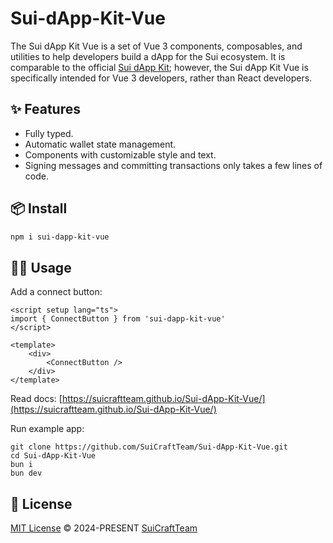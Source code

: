 # Sui-dApp-Kit-Vue

The Sui dApp Kit Vue is a set of Vue 3 components, composables, and utilities to help developers build a dApp for the Sui ecosystem. It is comparable to the official [Sui dApp Kit](https://sdk.mystenlabs.com/dapp-kit); however, the Sui dApp Kit Vue is specifically intended for Vue 3 developers, rather than React developers.

## ✨ Features

* Fully typed.
* Automatic wallet state management.
* Components with customizable style and text.
* Signing messages and committing transactions only takes a few lines of code.

## 📦 Install

```bash
npm i sui-dapp-kit-vue
```

## 🤹‍♀️ Usage

Add a connect button:
```vue
<script setup lang="ts">
import { ConnectButton } from 'sui-dapp-kit-vue'
</script>

<template>
    <div>
        <ConnectButton />
    </div>
</template>
```


Read docs: [https://suicraftteam.github.io/Sui-dApp-Kit-Vue/](https://suicraftteam.github.io/Sui-dApp-Kit-Vue/)

Run example app:
```sh:no-line-numbers
git clone https://github.com/SuiCraftTeam/Sui-dApp-Kit-Vue.git
cd Sui-dApp-Kit-Vue
bun i
bun dev
```


## 📄 License

[MIT License](https://github.com/SuiCraftTeam/Sui-dApp-Kit-Vue/blob/master/LICENSE) © 2024-PRESENT [SuiCraftTeam](https://github.com/SuiCraftTeam)